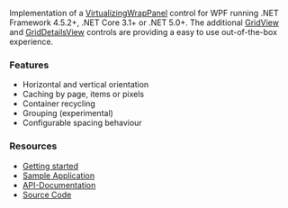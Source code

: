 Implementation of a [VirtualizingWrapPanel](https://sbaeumlisberger.github.io/VirtualizingWrapPanel/api/WpfToolkit.Controls.VirtualizingWrapPanel.html) control for WPF running .NET Framework 4.5.2+, .NET Core 3.1+ or .NET 5.0+. The additional [GridView](https://sbaeumlisberger.github.io/VirtualizingWrapPanel/api/WpfToolkit.Controls.GridView.html) and [GridDetailsView](https://sbaeumlisberger.github.io/VirtualizingWrapPanel/api/WpfToolkit.Controls.GridDetailsView.html) controls are providing a easy to use out-of-the-box experience.

### Features
* Horizontal and vertical orientation
* Caching by page, items or pixels
* Container recycling
* Grouping (experimental)
* Configurable spacing behaviour

### Resources
* [Getting started](https://github.com/sbaeumlisberger/VirtualizingWrapPanel/blob/v2/GettingStarted.md)
* [Sample Application](https://github.com/sbaeumlisberger/VirtualizingWrapPanel/tree/master/SamplesApplication.md)
* [API-Documentation](https://sbaeumlisberger.github.io/VirtualizingWrapPanel/api/WpfToolkit.Controls.html)
* [Source Code](https://github.com/sbaeumlisberger/VirtualizingWrapPanel/tree/master/src/VirtualizingWrapPanel)
